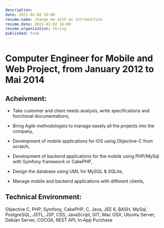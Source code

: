 ```yaml
---
description: 
date: 2021-02-02 16:00
resume.name: change me with an introduction
resume.date: 2021-02-02 16:00
resume.organization: String
published: true
---
```


#  Computer Engineer for Mobile and Web Project, from January 2012 to Mai 2014

## Acheivment:


* Take customer and client needs analysis, write specifications and fonctional documentations,

* Bring Agile methodologies to manage easely all the projects into the company,

* Development of mobile applications for iOS using Objective-C from scratch,

* Development of backend applications for the mobile using PHP/MySql with Symfony framework or CakePHP,

* Design the database using UML for MySQL & SQLite,

* Manage mobile and backend applications with different clients,

## Technical Environment:

Objective C, PHP, Symfony, CakePHP, C, Java, JEE 6, BASH, MySql, PostgreSQL, JSTL, JSP, CSS, JavaScript, GIT, Mac OSX, Ubuntu Server, Debian Server, COCOA, REST API, In‑App Purchase

